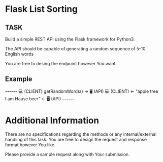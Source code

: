 # Flask List Sorting

## TASK 
Build a simple REST API using the Flask framework for Python3.

The API should be capable of generating a random sequence of 5-10 English words

You are free to desing the endpoint however You want.

## Example
**------**
💻 (CLIENT) getRandomWords() -> 🖥 (API)
💻 (CLIENT) <- "apple tree I am Hause beer" <- 🖥 (API)
**------**


# Additional Information
There are no specifications regarding the methods or any internal/external handling of this task. 
You are free to design the request and response format however You like. 

Please provide a sample request along with Your submission. 

